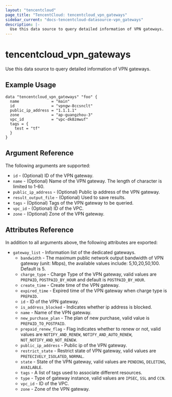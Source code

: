 ```yaml
---
layout: "tencentcloud"
page_title: "TencentCloud: tencentcloud_vpn_gateways"
sidebar_current: "docs-tencentcloud-datasource-vpn_gateways"
description: |-
  Use this data source to query detailed information of VPN gateways.
---
```


# tencentcloud_vpn_gateways

Use this data source to query detailed information of VPN gateways.

## Example Usage

```hcl
data "tencentcloud_vpn_gateways" "foo" {
  name              = "main"
  id                = "vpngw-8ccsnclt"
  public_ip_address = "1.1.1.1"
  zone              = "ap-guangzhou-3"
  vpc_id            = "vpc-dk8zmwuf"
  tags = {
    test = "tf"
  }
}
```

## Argument Reference

The following arguments are supported:

* `id` - (Optional) ID of the VPN gateway.
* `name` - (Optional) Name of the VPN gateway. The length of character is limited to 1-60.
* `public_ip_address` - (Optional) Public ip address of the VPN gateway.
* `result_output_file` - (Optional) Used to save results.
* `tags` - (Optional) Tags of the VPN gateway to be queried.
* `vpc_id` - (Optional) ID of the VPC.
* `zone` - (Optional) Zone of the VPN gateway.

## Attributes Reference

In addition to all arguments above, the following attributes are exported:

* `gateway_list` - Information list of the dedicated gateways.
  * `bandwidth` - The maximum public network output bandwidth of VPN gateway (unit: Mbps), the available values include: 5,10,20,50,100. Default is 5.
  * `charge_type` - Charge Type of the VPN gateway, valid values are `PREPAID`, `POSTPAID_BY_HOUR` and default is `POSTPAID_BY_HOUR`.
  * `create_time` - Create time of the VPN gateway.
  * `expired_time` - Expired time of the VPN gateway when charge type is `PREPAID`.
  * `id` - ID of the VPN gateway.
  * `is_address_blocked` - Indicates whether ip address is blocked.
  * `name` - Name of the VPN gateway.
  * `new_purchase_plan` - The plan of new purchase, valid value is `PREPAID_TO_POSTPAID`.
  * `prepaid_renew_flag` - Flag indicates whether to renew or not, valid values are `NOTIFY_AND_RENEW`, `NOTIFY_AND_AUTO_RENEW`, `NOT_NOTIFY_AND_NOT_RENEW`.
  * `public_ip_address` - Public ip of the VPN gateway.
  * `restrict_state` - Restrict state of VPN gateway, valid values are `PRETECIVELY_ISOLATED`, `NORMAL`.
  * `state` - State of the VPN gateway, valid values are `PENDING`, `DELETING`, `AVAILABLE`.
  * `tags` - A list of tags used to associate different resources.
  * `type` - Type of gateway instance, valid values are `IPSEC`, `SSL` and `CCN`.
  * `vpc_id` - ID of the VPC.
  * `zone` - Zone of the VPN gateway.


